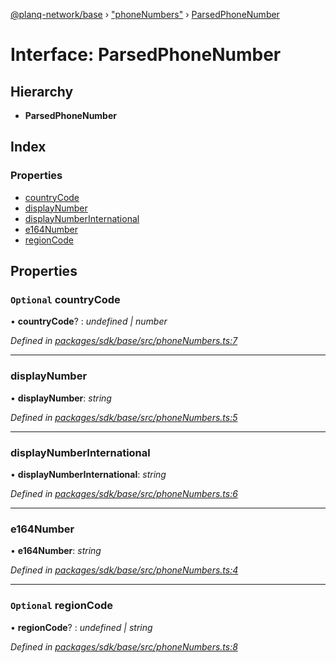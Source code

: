 [@planq-network/base](../README.md) › ["phoneNumbers"](../modules/_phonenumbers_.md) › [ParsedPhoneNumber](_phonenumbers_.parsedphonenumber.md)

# Interface: ParsedPhoneNumber

## Hierarchy

* **ParsedPhoneNumber**

## Index

### Properties

* [countryCode](_phonenumbers_.parsedphonenumber.md#optional-countrycode)
* [displayNumber](_phonenumbers_.parsedphonenumber.md#displaynumber)
* [displayNumberInternational](_phonenumbers_.parsedphonenumber.md#displaynumberinternational)
* [e164Number](_phonenumbers_.parsedphonenumber.md#e164number)
* [regionCode](_phonenumbers_.parsedphonenumber.md#optional-regioncode)

## Properties

### `Optional` countryCode

• **countryCode**? : *undefined | number*

*Defined in [packages/sdk/base/src/phoneNumbers.ts:7](https://github.com/planq-network/planq-sdk/blob/master/packages/sdk/base/src/phoneNumbers.ts#L7)*

___

###  displayNumber

• **displayNumber**: *string*

*Defined in [packages/sdk/base/src/phoneNumbers.ts:5](https://github.com/planq-network/planq-sdk/blob/master/packages/sdk/base/src/phoneNumbers.ts#L5)*

___

###  displayNumberInternational

• **displayNumberInternational**: *string*

*Defined in [packages/sdk/base/src/phoneNumbers.ts:6](https://github.com/planq-network/planq-sdk/blob/master/packages/sdk/base/src/phoneNumbers.ts#L6)*

___

###  e164Number

• **e164Number**: *string*

*Defined in [packages/sdk/base/src/phoneNumbers.ts:4](https://github.com/planq-network/planq-sdk/blob/master/packages/sdk/base/src/phoneNumbers.ts#L4)*

___

### `Optional` regionCode

• **regionCode**? : *undefined | string*

*Defined in [packages/sdk/base/src/phoneNumbers.ts:8](https://github.com/planq-network/planq-sdk/blob/master/packages/sdk/base/src/phoneNumbers.ts#L8)*
